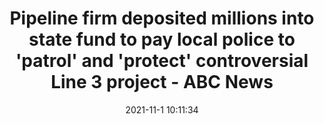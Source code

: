 ---
"title": "Pipeline firm deposited millions into state fund to pay local police to 'patrol' and 'protect' controversial Line 3 project - ABC News"
"date": "2021-11-1 10:11:34"
"feed_name": "GOOGLENEWSDRILLING"
"feed_website": "https://news.google.com/search?q=drilling%2Bincident&hl=en-US&gl=US&ceid=US:en"
"feed_rss": "https://news.google.com/rss/search?q=drilling%2Bincident&hl=en-US&gl=US&ceid=US:en"
"link": "https://abcnews.go.com/US/pipeline-firm-deposited-millions-state-fund-pay-local/story?id=80844727"
"source": "{'href': 'https://abcnews.go.com', 'title': 'ABC News'}"
"file": "_posts/2021-1-1-f74e25c5e05a55d47cbbb5e3a0c51a24d0249cde.md"
"accident": "0"
"drilling": "0"
"dead": "0"
"injured": "0"
"arrested": "0"
"place": "unknown place"
"where": "unknown site"
"causes": "unknown"
"place_uri": "unknown place"
---